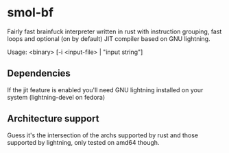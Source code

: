 # smol-bf

Fairly fast brainfuck interpreter written in rust with instruction grouping, fast loops and optional (on by default) JIT compiler based on GNU lightning.

Usage: <binary\> [-i <input-file\> | "input string"]

## Dependencies

If the jit feature is enabled you'll need GNU lightning installed on your system (lightning-devel on fedora)

## Architecture support

Guess it's the intersection of the archs supported by rust and those supported by lightning, only tested on amd64 though.
